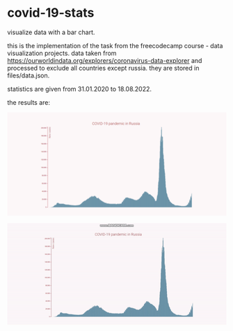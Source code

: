 # covid-19-stats
visualize data with a bar chart.

this is the implementation of the task from the freecodecamp course - data visualization projects. data taken from https://ourworldindata.org/explorers/coronavirus-data-explorer and processed to exclude all countries except russia. they are stored in files/data.json. 

statistics are given from 31.01.2020 to 18.08.2022.

the results are:

<img src='https://github.com/ajdivotf/covid-19-stats/blob/main/files/full_page.PNG' width='600'/>


![](https://github.com/ajdivotf/covid-19-stats/blob/main/files/result.gif)
